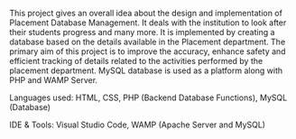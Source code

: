 This project gives an overall idea about the design and implementation of Placement Database Management. It deals with the institution to look after their students progress and many more. It is implemented by creating a database based on the details available in the Placement department. The primary aim of this project is to improve the accuracy, enhance safety and efficient tracking of details related to the activities performed by the placement department. MySQL database is used as a platform along with PHP and WAMP Server.

Languages used:
HTML, CSS, PHP (Backend Database Functions), MySQL (Database)

IDE & Tools:
Visual Studio Code, WAMP (Apache Server and MySQL)
